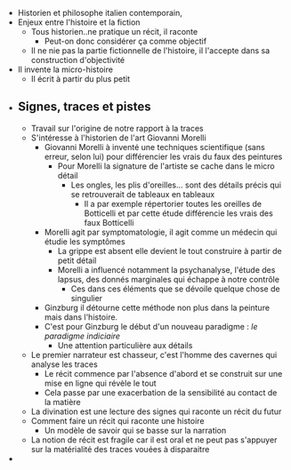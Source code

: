 - Historien et philosophe italien contemporain,
- Enjeux entre l'histoire et la fiction
	- Tous historien..ne pratique un récit, il raconte
		- Peut-on donc considérer ça comme objectif
	- Il ne nie pas la partie fictionnelle de l'histoire, il l'accepte dans sa construction d'objectivité
- Il invente la micro-histoire
	- Il écrit à partir du plus petit
- ## Signes, traces et pistes
	- Travail sur l'origine de notre rapport à la traces
	- S'intéresse à l'historien de l'art Giovanni Morelli
		- Giovanni Morelli à inventé une techniques scientifique (sans erreur, selon lui) pour différencier les vrais du faux des peintures
			- Pour Morelli la signature de l'artiste se cache dans le micro détail
				- Les ongles, les plis d'oreilles... sont des détails précis qui se retrouverait de tableaux en tableaux
					- Il a par exemple répertorier toutes les oreilles de Botticelli et par cette étude différencie les vrais des faux Botticelli
		- Morelli agit par symptomatologie, il agit comme un médecin qui étudie les symptômes
			- La grippe est absent elle devient le tout construire à partir de petit détail
			- Morelli a influencé notamment la psychanalyse, l'étude des lapsus, des donnés marginales qui échappe à notre contrôle
				- Ces dans ces éléments que se dévoile quelque chose de singulier
		- Ginzburg il détourne cette méthode non plus dans la peinture mais dans l'histoire.
		- C'est pour Ginzburg le début d'un nouveau paradigme : *le paradigme indiciaire*
			- Une attention particulière aux détails
	- Le premier narrateur est chasseur, c'est l'homme des cavernes qui analyse les traces
		- Le récit commence par l'absence d'abord et se construit sur une mise en ligne qui révèle le tout
		- Cela passe par une exacerbation de la sensibilité au contact de la matière
	- La divination est une lecture des signes qui raconte un récit du futur
	- Comment faire un récit qui raconte une histoire
		- Un modèle de savoir qui se basse sur la narration
	- La notion de récit est fragile car il est oral et ne peut pas s'appuyer sur la matérialité des traces vouées à disparaitre
-